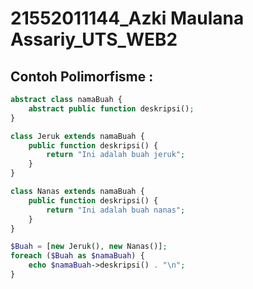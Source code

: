 # 21552011144_Azki Maulana Assariy_UTS_WEB2
## Contoh Polimorfisme :
```php
abstract class namaBuah {
    abstract public function deskripsi();
}

class Jeruk extends namaBuah {
    public function deskripsi() {
        return "Ini adalah buah jeruk";
    }
}

class Nanas extends namaBuah {
    public function deskripsi() {
        return "Ini adalah buah nanas";
    }
}

$Buah = [new Jeruk(), new Nanas()];
foreach ($Buah as $namaBuah) {
    echo $namaBuah->deskripsi() . "\n";
}
```
